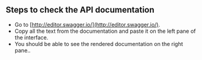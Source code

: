 ## Steps to check the API documentation 

* Go to [http://editor.swagger.io/](http://editor.swagger.io/).
* Copy all the text from the documentation and paste it on the left pane of the interface. 
* You should be able to see the rendered documentation on the right pane.. 
